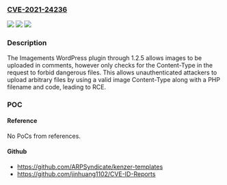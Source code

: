 ### [CVE-2021-24236](https://cve.mitre.org/cgi-bin/cvename.cgi?name=CVE-2021-24236)
![](https://img.shields.io/static/v1?label=Product&message=Imagements&color=blue)
![](https://img.shields.io/static/v1?label=Version&message=1.2.5%3C%3D%201.2.5%20&color=brighgreen)
![](https://img.shields.io/static/v1?label=Vulnerability&message=CWE-434%20Unrestricted%20Upload%20of%20File%20with%20Dangerous%20Type&color=brighgreen)

### Description

The Imagements WordPress plugin through 1.2.5 allows images to be uploaded in comments, however only checks for the Content-Type in the request to forbid dangerous files. This allows unauthenticated attackers to upload arbitrary files by using a valid image Content-Type along with a PHP filename and code, leading to RCE.

### POC

#### Reference
No PoCs from references.

#### Github
- https://github.com/ARPSyndicate/kenzer-templates
- https://github.com/jinhuang1102/CVE-ID-Reports

